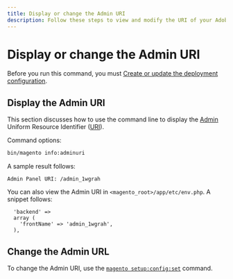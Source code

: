 ```yaml
---
title: Display or change the Admin URI
description: Follow these steps to view and modify the URI of your Adobe Commerce or Magento Open Source Admin application.
---
```


# Display or change the Admin URI

Before you run this command, you must [Create or update the deployment configuration](deployment.md).

## Display the Admin URI

This section discusses how to use the command line to display the [Admin](https://glossary.magento.com/admin) Uniform Resource Identifier ([URI](https://www.w3.org/Protocols/rfc2616/rfc2616-sec3.html#sec3.2)).

Command options:

```bash
bin/magento info:adminuri
```

A sample result follows:

```terminal
Admin Panel URI: /admin_1wgrah
```

You can also view the Admin URI in `<magento_root>/app/etc/env.php`. A snippet follows:

```php?start_inline=1
  'backend' =>
  array (
    'frontName' => 'admin_1wgrah',
  ),
```

## Change the Admin URL

To change the Admin URI, use the [`magento setup:config:set`](deployment.md) command.
